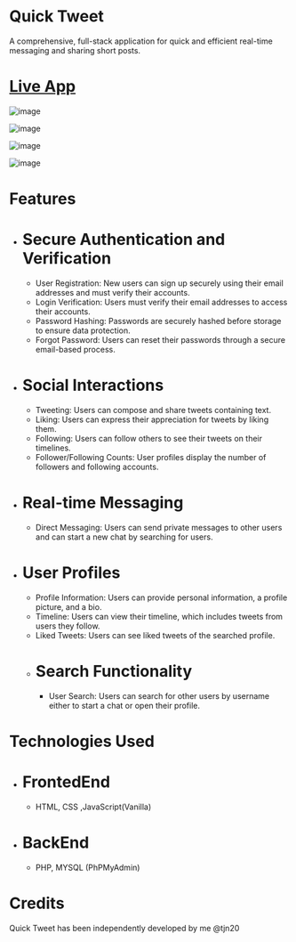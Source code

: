# Quick Tweet
A comprehensive, full-stack application for quick and efficient real-time messaging and sharing short posts.

# [Live App](https://quicktweet.infinityfreeapp.com)

![image](https://github.com/tjn20/quickTweet/assets/142109365/a72c1af0-b5d9-4c50-b561-6fb73ebcc0f3)

![image](https://github.com/tjn20/quickTweet/assets/142109365/74036362-644b-4dde-a066-179bf46df35a)

![image](https://github.com/tjn20/quickTweet/assets/142109365/b0370ce3-6fda-4eaf-89d9-7ea9341734a3)

![image](https://github.com/tjn20/quickTweet/assets/142109365/68aa571f-8772-4c1f-a29c-774a96968b39)


# Features
  * # Secure Authentication and Verification 
    * User Registration: New users can sign up securely using their email addresses and must verify their accounts.
    * Login Verification: Users must verify their email addresses to access their accounts.
    * Password Hashing: Passwords are securely hashed before storage to ensure data protection.
    * Forgot Password: Users can reset their passwords through a secure email-based process.
  * # Social Interactions
    * Tweeting: Users can compose and share tweets containing text.
    * Liking: Users can express their appreciation for tweets by liking them.
    * Following: Users can follow others to see their tweets on their timelines.
    * Follower/Following Counts: User profiles display the number of followers and following accounts.
   * # Real-time Messaging
     * Direct Messaging: Users can send private messages to other users and can start a new chat by searching for users.
   * # User Profiles
     * Profile Information: Users can provide personal information, a profile picture, and a bio.
     * Timeline: Users can view their timeline, which includes tweets from users they follow.
     * Liked Tweets: Users can see liked tweets of the searched profile.
     * # Search Functionality
       * User Search: Users can search for other users by username either to start a chat or open their profile.
 
 # Technologies Used
   * # FrontedEnd
     * HTML, CSS ,JavaScript(Vanilla)
   * # BackEnd
     * PHP, MYSQL (PhPMyAdmin)

   
 # Credits
 Quick Tweet has been independently developed by me @tjn20





